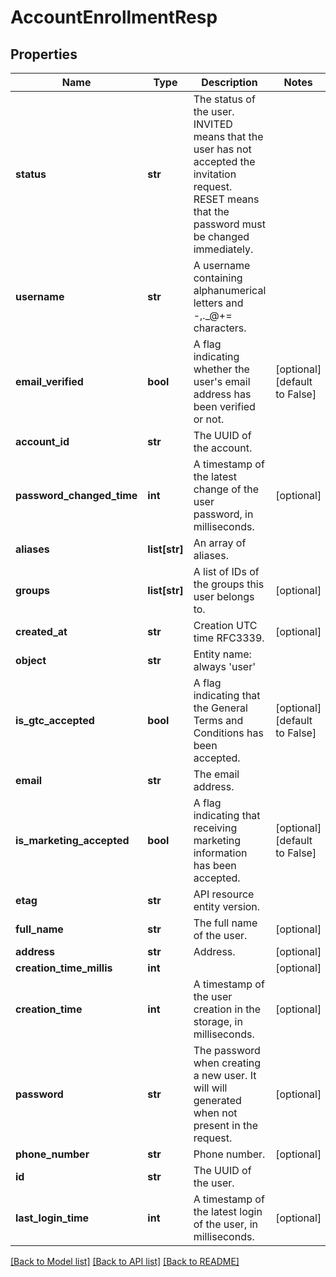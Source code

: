 # AccountEnrollmentResp

## Properties
Name | Type | Description | Notes
------------ | ------------- | ------------- | -------------
**status** | **str** | The status of the user. INVITED means that the user has not accepted the invitation request. RESET means that the password must be changed immediately. | 
**username** | **str** | A username containing alphanumerical letters and -,._@+&#x3D; characters. | 
**email_verified** | **bool** | A flag indicating whether the user&#39;s email address has been verified or not. | [optional] [default to False]
**account_id** | **str** | The UUID of the account. | 
**password_changed_time** | **int** | A timestamp of the latest change of the user password, in milliseconds. | [optional] 
**aliases** | **list[str]** | An array of aliases. | 
**groups** | **list[str]** | A list of IDs of the groups this user belongs to. | [optional] 
**created_at** | **str** | Creation UTC time RFC3339. | [optional] 
**object** | **str** | Entity name: always &#39;user&#39; | 
**is_gtc_accepted** | **bool** | A flag indicating that the General Terms and Conditions has been accepted. | [optional] [default to False]
**email** | **str** | The email address. | 
**is_marketing_accepted** | **bool** | A flag indicating that receiving marketing information has been accepted. | [optional] [default to False]
**etag** | **str** | API resource entity version. | 
**full_name** | **str** | The full name of the user. | [optional] 
**address** | **str** | Address. | [optional] 
**creation_time_millis** | **int** |  | [optional] 
**creation_time** | **int** | A timestamp of the user creation in the storage, in milliseconds. | [optional] 
**password** | **str** | The password when creating a new user. It will will generated when not present in the request. | [optional] 
**phone_number** | **str** | Phone number. | [optional] 
**id** | **str** | The UUID of the user. | 
**last_login_time** | **int** | A timestamp of the latest login of the user, in milliseconds. | [optional] 

[[Back to Model list]](../README.md#documentation-for-models) [[Back to API list]](../README.md#documentation-for-api-endpoints) [[Back to README]](../README.md)


